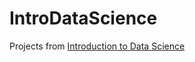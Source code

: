 # IntroDataScience
Projects from [Introduction to Data Science](https://uspdigital.usp.br/jupiterweb/obterDisciplina?nomdis=&sgldis=SCC0275)

